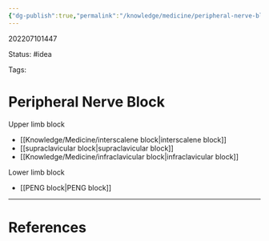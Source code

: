 ```yaml
---
{"dg-publish":true,"permalink":"/knowledge/medicine/peripheral-nerve-block/"}
---
```



202207101447

Status: #idea

Tags:

# Peripheral Nerve Block
Upper limb block
- [[Knowledge/Medicine/interscalene block\|interscalene block]]
- [[supraclavicular block\|supraclavicular block]]
- [[Knowledge/Medicine/infraclavicular block\|infraclavicular block]]

Lower limb block

- [[PENG block\|PENG block]]





___
# References